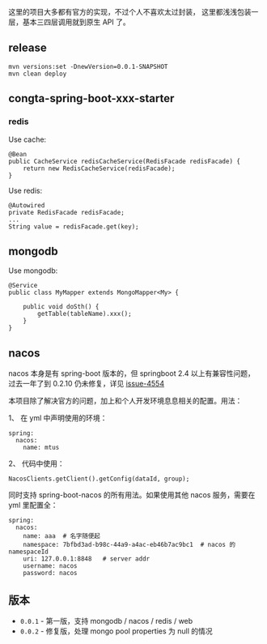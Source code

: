 这里的项目大多都有官方的实现，不过个人不喜欢太过封装，
这里都浅浅包装一层，基本三四层调用就到原生 API 了。

## release

    mvn versions:set -DnewVersion=0.0.1-SNAPSHOT
    mvn clean deploy
    
## congta-spring-boot-xxx-starter

### redis

Use cache: 

    @Bean
    public CacheService redisCacheService(RedisFacade redisFacade) {
        return new RedisCacheService(redisFacade);
    }

Use redis:

    @Autowired
    private RedisFacade redisFacade;
    ...
    String value = redisFacade.get(key);

## mongodb

Use mongodb:

    @Service
    public class MyMapper extends MongoMapper<My> {
    
        public void doSth() {
            getTable(tableName).xxx();
        }
    }

## nacos

nacos 本身是有 spring-boot 版本的，但 springboot 2.4 以上有兼容性问题，
过去一年了到 0.2.10 仍未修复，详见 [issue-4554](https://github.com/alibaba/nacos/issues/4554)

本项目除了解决官方的问题，加上和个人开发环境息息相关的配置。用法：

1、 在 yml 中声明使用的环境：

    spring:
      nacos:
        name: mtus

2、 代码中使用：

    NacosClients.getClient().getConfig(dataId, group);

同时支持 spring-boot-nacos 的所有用法。如果使用其他 nacos 服务，需要在 yml 里配置全：

    spring:
      nacos:
        name: aaa  # 名字随便起
        namespace: 7bfbd3ad-b98c-44a9-a4ac-eb46b7ac9bc1  # nacos 的 namespaceId
        uri: 127.0.0.1:8848   # server addr
        username: nacos
        password: nacos

## 版本

* `0.0.1` - 第一版，支持 mongodb / nacos / redis / web
* `0.0.2` - 修复版，处理 mongo pool properties 为 null 的情况
